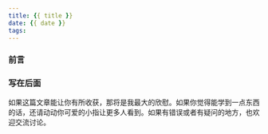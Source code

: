 ```yaml
---
title: {{ title }}
date: {{ date }}
tags:
---
```


### 前言



### 写在后面

如果这篇文章能让你有所收获，那将是我最大的欣慰。如果你觉得能学到一点东西的话，还请动动你可爱的小指让更多人看到。如果有错误或者有疑问的地方，也欢迎交流讨论。

